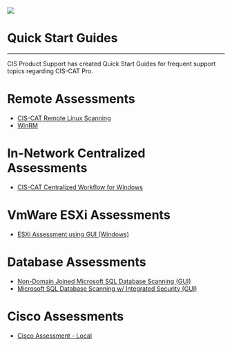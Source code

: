 
![](http://i.imgur.com/5yZfZi5.jpg)


# Quick Start Guides
------------

CIS Product Support has created Quick Start Guides for frequent support topics regarding CIS-CAT Pro.

# Remote Assessments

- [CIS-CAT Remote Linux Scanning](https://cisecurity.atlassian.net/l/cp/cBngrzc9)
- [WinRM]( https://cisecurity.atlassian.net/l/cp/nGqAMXHM)

# In-Network Centralized Assessments

- [CIS-CAT Centralized Workflow for Windows](https://cisecurity.atlassian.net/l/cp/GTpVLzP6)

# VmWare ESXi Assessments

- [ESXi Assessment using GUI (Windows)](https://cisecurity.atlassian.net/wiki/spaces/SCFKB/pages/2764537922)

# Database Assessments

- [Non-Domain Joined Microsoft SQL Database Scanning (GUI)](https://cisecurity.atlassian.net/l/cp/1QdNWmN9)
- [Microsoft SQL Database Scanning w/ Integrated Security (GUI)](https://cisecurity.atlassian.net/l/cp/RkDreTbN)

# Cisco Assessments
- [Cisco Assessment - Local](https://cisecurity.atlassian.net/l/cp/Ggqfv0dz)

